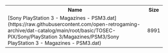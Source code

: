 <table>
<tr><th>Name</th><th>Size</th></tr>
<tr><td>[Sony PlayStation 3 - Magazines - PSM3.dat](https://raw.githubusercontent.com/open-retrogaming-archive/dat-catalog/main/root/basic/TOSEC-PIX/Sony/PlayStation 3/Magazines/PSM3/Sony PlayStation 3 - Magazines - PSM3.dat)</td><td>8991</td></tr>
</table>
